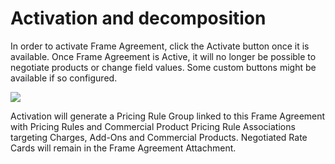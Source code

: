 # Activation and decomposition

In order to activate Frame Agreement, click the Activate button once it is available. Once Frame Agreement is Active, it will no longer be possible to negotiate products or change field values. Some custom buttons might be available if so configured. 

![]({{images}}/ActAndDec1.png)

Activation will generate a Pricing Rule Group linked to this Frame Agreement with Pricing Rules and Commercial Product Pricing Rule Associations targeting Charges, Add-Ons and Commercial Products. Negotiated Rate Cards will remain in the Frame Agreement Attachment. 

